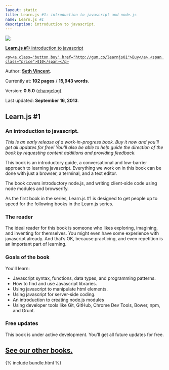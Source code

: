 ```yaml
---
layout: static
title: Learn.js #1: introduction to javascript and node.js
name: Learn.js #1
description: introduction to javascript.
---
```


<div id="book">
  <a href="http://gum.co/learnjs01">
    <img src="{{ site.baseurl }}/img/books/learnjs-01-intro.png" />
    <p><strong>Learn.js #1:</strong> introduction to javascript</p>

    <p><a class="button buy" href="http://gum.co/learnjs01">Buy</a> <span class="price">$10</span></p>
  </a>
  <div id="meta">
    <p>Author: <b><a href="http://sethvincent.com" target="_blank">Seth Vincent</a></b>.</p>
    <p>Currently at: <b>102 pages</b> / <b>15,943 words</b>.</p>
    <p>Version: <b>0.5.0</b> (<a href="#changelog">changelog</a>).</p>
    <p>Last updated: <b>September 16, 2013</b>.</p>
  </div>
</div>

## Learn.js #1
### An introduction to javascript.

_This is an early release of a work-in-progress book. Buy it now and you'll get all updates for free! You'll also be able to help guide the direction of the book by requesting content additions and providing feedback._

This book is an introductory guide, a conversational and low-barrier approach to learning javascript. Everything we work on in this book can be done with just a browser, a terminal, and a text editor.

The book covers introductory node.js, and writing client-side code using node modules and browserify.

As the first book in the series, Learn.js #1 is designed to get people up to speed for the following books in the Learn.js series.

### The reader
The ideal reader for this book is someone who likes exploring, imagining, and inventing for themselves. You might even have some experience with javascript already. And that’s OK, because practicing, and even repetition is an important part of learning.


### Goals of the book
You'll learn:  
- Javascript syntax, functions, data types, and programming patterns.
- How to find and use Javascript libraries.
- Using javascript to manipulate html elements.
- Using javascript for server-side coding.
- An introduction to creating node.js modules
- Using developer tools like Git, GitHub, Chrome Dev Tools, Bower, npm, and Grunt.


### Free updates
This book is under active development. You'll get all future updates for free.


<section id="introduction">
  <div class="container">
    <div class="inner-wrapper">
      <h2><a href="{{ site.baseurl }}/books">See our other books.</a></h2>
      {% include bundle.html %}
    </div>
  </div>
</section>
